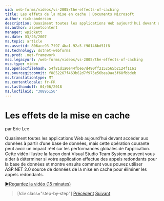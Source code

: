 ```yaml
---
uid: web-forms/videos/vs-2005/the-effects-of-caching
title: Les effets de la mise en cache | Documents Microsoft
author: rick-anderson
description: Quasiment toutes les applications Web aujourd'hui devant accéder aux données à partir d’une base de données, mais cette opération courante peut avoir un impact réel sur les performances globales de l’un...
ms.author: aspnetcontent
manager: wpickett
ms.date: 03/26/2007
ms.topic: article
ms.assetid: 806acc93-7f97-4ba1-92a5-f90146bd51f8
ms.technology: dotnet-webforms
ms.prod: .net-framework
msc.legacyurl: /web-forms/videos/vs-2005/the-effects-of-caching
msc.type: video
ms.openlocfilehash: 54f81d1a0e44fbe67d490ff2152565b2124f1161
ms.sourcegitcommit: f8852267f463b62d7f975e56bea9aa3f68fbbdeb
ms.translationtype: MT
ms.contentlocale: fr-FR
ms.lasthandoff: 04/06/2018
ms.locfileid: "30895150"
---
```

<a name="the-effects-of-caching"></a>Les effets de la mise en cache
====================
par Eric Lee

Quasiment toutes les applications Web aujourd'hui devant accéder aux données à partir d’une base de données, mais cette opération courante peut avoir un impact réel sur les performances globales de l’application. Cette vidéo illustre la façon dont Visual Studio Team System peuvent vous aider à déterminer si votre application effectue des appels redondants pour la base de données et montre ensuite comment vous pouvez utiliser ASP.NET 2.0 source de données de la mise en cache pour éliminer les appels redondants.

[&#9654;Regardez la vidéo (15 minutes)](https://channel9.msdn.com/Blogs/ASP-NET-Site-Videos/the-effects-of-caching)

> [!div class="step-by-step"]
> [Précédent](custom-extraction-rules-and-coded-web-tests.md)
> [Suivant](using-the-load-test-agent.md)
